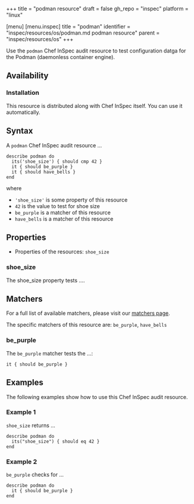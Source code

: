 +++
title = "podman resource"
draft = false
gh_repo = "inspec"
platform = "linux"

[menu]
  [menu.inspec]
    title = "podman"
    identifier = "inspec/resources/os/podman.md podman resource"
    parent = "inspec/resources/os"
+++

Use the `podman` Chef InSpec audit resource to test configuration datga for the Podman (daemonless container engine).


## Availability

### Installation

This resource is distributed along with Chef InSpec itself. You can use it automatically.

## Syntax

A `podman` Chef InSpec audit resource ...

    describe podman do
      its('shoe_size') { should cmp 42 }
      it { should be_purple }
      it { should have_bells }
    end
where

- `'shoe_size'` is some property of this resource
- `42` is the value to test for shoe size
- `be_purple` is a matcher of this resource
- `have_bells` is a matcher of this resource

## Properties

- Properties of the resources: `shoe_size`

### shoe_size

The shoe_size property tests ....

## Matchers

For a full list of available matchers, please visit our [matchers page](https://docs.chef.io/inspec/matchers/).

The specific matchers of this resource are: `be_purple`, `have_bells`

### be_purple

The `be_purple` matcher tests the ...:

    it { should be_purple }

## Examples
The following examples show how to use this Chef InSpec audit resource.

### Example 1

`shoe_size` returns ...

    describe podman do
      its("shoe_size") { should eq 42 }
    end

### Example 2

`be_purple` checks for ...

    describe podman do
      it { should be_purple }
    end


